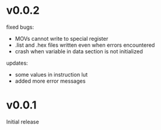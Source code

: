 # v0.0.2
fixed bugs:
  - MOVs cannot write to special register
  - .list and .hex files written even when errors encountered
  - crash when variable in data section is not initialized

updates:
  - some values in instruction lut
  - added more error messages


# v0.0.1
Initial release